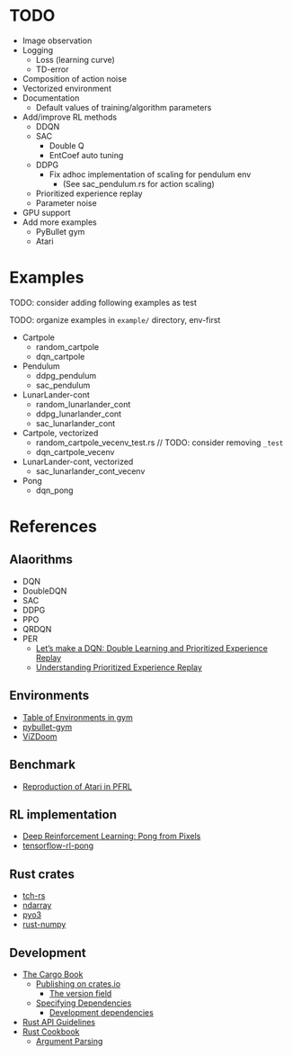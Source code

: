 # TODO

* Image observation
* Logging
  * Loss (learning curve)
  * TD-error
* Composition of action noise
* Vectorized environment
* Documentation
  * Default values of training/algorithm parameters
* Add/improve RL methods
  * DDQN
  * SAC
    * Double Q
    * EntCoef auto tuning
  * DDPG
    * Fix adhoc implementation of scaling for pendulum env
      * (See sac_pendulum.rs for action scaling)
  * Prioritized experience replay
  * Parameter noise
* GPU support
* Add more examples
  * PyBullet gym
  * Atari

# Examples

TODO: consider adding following examples as test

TODO: organize examples in `example/` directory, env-first

* Cartpole
  * random_cartpole
  * dqn_cartpole
* Pendulum
  * ddpg_pendulum
  * sac_pendulum
* LunarLander-cont
  * random_lunarlander_cont
  * ddpg_lunarlander_cont
  * sac_lunarlander_cont
* Cartpole, vectorized
  * random_cartpole_vecenv_test.rs // TODO: consider removing `_test`
  * dqn_cartpole_vecenv
* LunarLander-cont, vectorized
  * sac_lunarlander_cont_vecenv
* Pong
  * dqn_pong

# References

## Alaorithms

* DQN
* DoubleDQN
* SAC
* DDPG
* PPO
* QRDQN
* PER
  * [Let’s make a DQN: Double Learning and Prioritized Experience Replay](https://jaromiru.com/2016/11/07/lets-make-a-dqn-double-learning-and-prioritized-experience-replay/)
  * [Understanding Prioritized Experience Replay](https://danieltakeshi.github.io/2019/07/14/per/)

## Environments

* [Table of Environments in gym](https://github.com/openai/gym/wiki/Table-of-environments)
* [pybullet-gym](https://github.com/benelot/pybullet-gym)
* [ViZDoom](https://github.com/mwydmuch/ViZDoom)

## Benchmark

* [Reproduction of Atari in PFRL](https://github.com/pfnet/pfrl/tree/master/examples/atari/reproduction/dqn)

## RL implementation

* [Deep Reinforcement Learning: Pong from Pixels](http://karpathy.github.io/2016/05/31/rl/)
* [tensorflow-rl-pong](https://github.com/mrahtz/tensorflow-rl-pong)

## Rust crates

* [tch-rs](https://crates.io/crates/tch)
* [ndarray](https://crates.io/crates/ndarray)
* [pyo3](https://crates.io/crates/pyo3)
* [rust-numpy](https://crates.io/crates/numpy)

## Development

* [The Cargo Book](https://doc.rust-lang.org/cargo/index.html#the-cargo-book)
  * [Publishing on crates.io](https://doc.rust-lang.org/cargo/reference/publishing.html)
    * [The version field](https://doc.rust-lang.org/cargo/reference/manifest.html#the-version-field)
  * [Specifying Dependencies](https://doc.rust-lang.org/cargo/reference/specifying-dependencies.html)
    * [Development dependencies](https://doc.rust-lang.org/cargo/reference/specifying-dependencies.html#development-dependencies)
* [Rust API Guidelines](https://rust-lang.github.io/api-guidelines/about.html)
* [Rust Cookbook](https://rust-lang-nursery.github.io/rust-cookbook/intro.html)
  * [Argument Parsing](https://rust-lang-nursery.github.io/rust-cookbook/cli/arguments.html)
